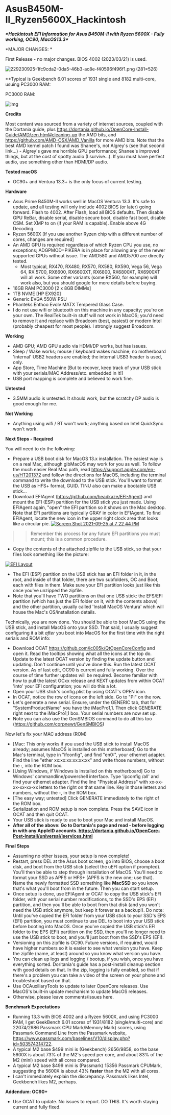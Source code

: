 # AsusB450M-II_Ryzen5600X_Hackintosh

***\*Hackintosh EFI Information for Asus B450M-II with Ryzen 5600X - Fully working, OC90, MacOS13.3\****

*MAJOR CHANGES: *

First Release - no major changes.  BIOS 4002 (2023/03/21) is used.  

![229230925-1fc9cda2-0da5-46b3-ac8e-f40596f496f1.png (281×526)](https://user-images.githubusercontent.com/4536776/229230925-1fc9cda2-0da5-46b3-ac8e-f40596f496f1.png)

**Typical is Geekbench 6.01 scores of 1931 single and 8182 multi-core, usuing PC3000 RAM:

PC3000 RAM:

![img](https://user-images.githubusercontent.com/4536776/229231646-e6ccb3e0-7b5c-415f-8694-3262d7e9e9e2.png)

**Credits**

Most content was sourced from a variety of internet sources, coupled with the Dortania guide, plus https://dortania.github.io/OpenCore-Install-Guide/AMD/zen.html#cleaning-up the AMD bits, and https://github.com/AMD-OSX/AMD_Vanilla for more AMD bits.  Note that the best AMD kernel patch I found was Shanee's, not Algrey's (see that second link...) - Algrey's gave me horrible GPU performance; Shanee's improved things, but at the cost of spotty audio (I survive...).  If you must have perfect audio, use something other than HDMI/DP audio.  

**Tested macOS**

- OC90+ and Ventura 13.3+ is the only focus of current testing.

**Hardware**

- Asus Prime B450M-II  works well in MacOS Ventura 13.3. It's safe to update, and all testing will only include 4002 BIOS (or later) going forward. Flash to 4002. After Flash, load all BIOS defaults. Then disable GPU ReBar, disable serial, disable secure boot, disable fast boot, disable CSM.  Set XMP to on (if your RAM is capable).  Enable above 4G Decoding.  
- Ryzen 5600X [If you use another Ryzen chip with a different number of cores, changes are required]
- An AMD GPU is required regardless of which Ryzen CPU you use, no exceptions; ADGPMOD=PIKERA is in place for allowing any of the newer supported GPUs without issue.  The AMD580 and AMD5700 are directly tested.
  - Most typical, RX470, RX480, RX570, RX580, RX590, Vega 56, Vega 64, RX 5700, RX6600, RX6600XT, RX6800, RX6800XT, RX6900XT will all work. Some other variants (some RX560, for example) will work also, but you should google for more details before buying. 
- 16GB RAM PC3000 [2 x 8GB DIMMs]
- 1TB NVME [HP EX920]
- Generic EVGA 550W PSU
- Phanteks Enthoo Evolv MATX Tempered Glass Case.
- I do not use wifi or bluetooth on this machine in any capacity; you're on your own.  The RealTek built-in stuff will not work in MacOS; you'd need to remove it and replace with Broadcom (best, easiest) or modern Intel (probably cheapest for most people).  I strongly suggest Broadcom.

**Working**

- AMD GPU; AMD GPU audio via HDMI/DP works, but has issues.
- Sleep / Wake works; mouse / keyboard wakes machine; no motherboard 'internal' USB2 headers are enabled; the internal USB3 header is used, only.
- App Store, Time Machine [But to recover, keep track of your USB stick with your serials/MAC Address/etc. embedded in it!]
- USB port mapping is complete and believed to work fine.

**Untested**

- 3.5MM audio is untested.  It should work, but the scratchy DP audio is good enough for me.

**Not Working**

- Anything using wifi / BT won't work; anything based on Intel QuickSync won't work.  

**Next Steps - Required**

You will need to do the following:

- Prepare a USB boot disk for MacOS 13.x installation. The easiest way is on a real Mac, although gibMacOS may work for you as well. To follow the much easier Real Mac path, read https://support.apple.com/en-us/HT201372 and follow the directions for MacOS, including the terminal command to write the download to the USB stick. You'll want to format the USB as HFS+ format, GUID. TINU also can make a bootable USB stick...
- Download EFIAgent (https://github.com/headkaze/EFI-Agent) and mount the EFI (ESP) partition for the USB stick you just made. Using EFIAgent again, "open" the EFI partition so it shows on the Mac desktop. Note that EFI partitions are typically GRAY in color in EFIAgent. To find EFIAgent, locate the new icon in the upper right clock area that looks like a circular pie. [![Screen Shot 2021-09-25 at 7 22 44 PM](https://user-images.githubusercontent.com/4536776/134790066-27597b9e-a37f-47e0-87f5-d3ebbc2af59f.png)](https://user-images.githubusercontent.com/4536776/134790066-27597b9e-a37f-47e0-87f5-d3ebbc2af59f.png)

> > Remember this process for any future EFI partitions you must mount; this is a common procedure.

- Copy the contents of the attached zipfile to the USB stick, so that your files look something like the picture:

[![EFI Layout](https://user-images.githubusercontent.com/4536776/134783624-10b0c7ba-fb29-4cf1-8017-230d22f8e18b.png)](https://user-images.githubusercontent.com/4536776/134783624-10b0c7ba-fb29-4cf1-8017-230d22f8e18b.png)

- The EFI (ESP) partition on the USB stick has an EFI folder in it, in the root, and inside of that folder, there are two subfolders, OC and Boot, each with files in them. Make sure your EFI partition looks just like this once you've unzipped the zipfile.
- Note that you'll have TWO partitions on that one USB stick: the EFS/EFI partition (which has just the EFI folder on it, with the contents above) and the other partition, usually called 'Install MacOS Ventura' which will house the Mac's OS/installation details.

Technically, you are now done. You should be able to boot MacOS using the USB stick, and install MacOS onto your SSD. That said, I usually suggest configuring it a bit *after* you boot into MacOS for the first time with the right serials and ROM info:

- Download OCAT https://github.com/ic005k/QtOpenCoreConfig and open it. Read the tooltips showing what all the icons at the top do. Update to the latest OCAT version by finding the update button and updating. Don't continue until you've done this. Run the latest OCAT version. As of last edit, OC90 is current and fully working. Over the course of time further updates will be required. Become familiar with how to pull the latest OCxx release and KEXT updates from within OCAT 'into' your EFI configuration; you will do this a lot.
- Open your USB stick's config.plist by using OCAT's OPEN icon.
- In OCAT, notice the row of icons on the left side. Go to "PI" on the row.
- Let's generate a new serial. Ensure, under the GENERIC tab, that for "SystemProductName" you have the iMacPro1,1. Then click GENERATE right next to the iMacPro1,1 box. Your serial numbers are now set up.
- Note you can also use the GenSMBIOS command to do all this too (https://github.com/corpnewt/GenSMBIOS)

Now let's fix your MAC address (ROM)

- [Mac: This only works if you used the USB stick to install MacOS already; assumes MacOS is installed on this motherboard] Go to the Mac's terminal, type in "ifconfig", and find "en0:", your ethernet adapter. Find the line "ether xx:xx:xx:xx:xx:xx" and write those numbers, without the :, into the ROM box.
- [Using Windows, if Windows is installed on this motherboard] Go to Windows' commandline/powershell interface. Type 'ipconfig /all' and find your ethernet adapter. Find the line "Physical Address" with xx-xx-xx-xx-xx-xx letters to the right on that same line. Key in those letters and numbers, without the -, in the ROM box.
- [The easy way; untested] Click GENERATE immediately to the right of the ROM box.
- Serialization and ROM setup is now complete. Press the SAVE icon in OCAT and then quit OCAT.
- Your USB stick is ready to use to boot your Mac and install MacOS.
- **After all of the above: Go to Dortania's page and read - before logging in with any AppleID accounts. https://dortania.github.io/OpenCore-Post-Install/universal/iservices.html**

**Final Steps**

- Assuming no other issues, your setup is now complete!
- Restart, press DEL at the Asus boot screen, go into BIOS, choose a boot disk, and boot from the USB stick (select the uEFI option if prompted). You'll then be able to step through installation of MacOS. You'll need to format your SSD as APFS or HFS+ (APFS is the new one; use that). Name the newly formatted SSD something like **MacSSD** so you know that's what you'll boot from in the future. Then you can start setup.
- Once setup is done, use EFIAgent or OCAT to copy the USB stick's EFI folder, with your serial number modifications, to the SSD's EPS (EFI) partition, and then you'll be able to boot from that disk (and you won't need the USB stick anymore, but keep it forever as a backup!). Do note: Until you've copied the EFI folder from your USB stick to your SSD's EPS (EFI) partition, you must continue to use DEL to boot into your USB stick before booting into MacOS. Once you've copied the USB stick's EFI folder to the EPS (EFI) partition on the SSD, then you'll no longer need to use the USB stick to boot, and you'll just boot from the SSD's EPS (EFI).
- Versioning on this zipfile is OC90. Future versions, if required, would have higher numbers so it is easier to see what version you have. Keep the zipfile (name, at least) around so you know what version you have.
- You can clean up logs and logging / bootup, if you wish, once you have everything sorted. Doritania's guide has a post-install cleanup section with good details on that. In the zip, logging is fully enabled, so that if there's a problem you can take a video of the screen on your phone and troubleshoot based on that.
- Use OCAuxiliaryTools to update to later OpenCore releases. Use MacOS's built-in update mechanism to update MacOS releases.
- Otherwise, please leave comments/issues here.

**Benchmark Expectations**

- Running 13.3 with BIOS 4002 and a Ryzen 5600X, and using PC3000 RAM, I get GeekBench 6.01 scores of 1931/8182 (single/multi-core) and 22074/2986 Passmark CPU Mark/Memory Mark) scores, using Passmark Command Line from the Passmark website, https://www.passmark.com/baselines/V10/display.php?id=503574314722. 
- A typical M2 base $499 mini is (Geekbench) 2656/9858, so the base 5600X is about 73% of the M2's speed per core, and about 83% of the M2 (mini) speed with all cores compared.
- A typical M2 base $499 mini is (Passmark) 15356 Passmark CPUMark, suggesting the 5600X is about 43% **faster** than the M2 with all cores.
- I can't immediately explain the discrepancy.  Passmark likes Intel, Geekbench likes M2, perhaps.  

**Addendum: OC90+**

- Use OCAT to update. No issues to report. DO THIS. It's worth staying current and fully fixed.
